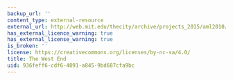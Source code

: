 ```yaml
---
backup_url: ''
content_type: external-resource
external_url: http://web.mit.edu/thecity/archive/projects_2015/aml2010/www/
has_external_licence_warning: true
has_external_license_warning: true
is_broken: ''
license: https://creativecommons.org/licenses/by-nc-sa/4.0/
title: The West End
uid: 936feff6-cdf6-4091-a845-9bd687cfa9bc
---
```


